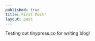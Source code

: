 ```yaml
---
published: true
title: First Post!
layout: post
---
```

Testing out tinypress.co for writing blog!